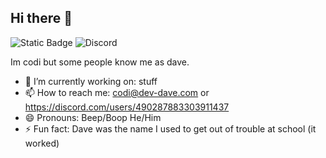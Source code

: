 ## Hi there 👋

![Static Badge](https://img.shields.io/badge/Python-3.12.4-blue?logo=Python&logoColor=white) 
![Discord](https://img.shields.io/discord/1197835239507107961?logo=discord&logoColor=white&label=Discord%20Server&color=%235865F2)


Im codi but some people know me as dave.

- 🔭 I’m currently working on: stuff
- 📫 How to reach me: codi@dev-dave.com or https://discord.com/users/490287883303911437
- 😄 Pronouns: Beep/Boop He/Him
- ⚡ Fun fact: Dave was the name I used to get out of trouble at school (it worked)
<!--
**codi-fredericks/codi-fredericks** is a ✨ _special_ ✨ repository because its `README.md` (this file) appears on your GitHub profile.

Here are some ideas to get you started:


- 🌱 I’m currently learning ...
- 👯 I’m looking to collaborate on ...
- 🤔 I’m looking for help with ...
- 💬 Ask me about ...
- 📫 How to reach me: ...
- 😄 Pronouns: ...

-->
